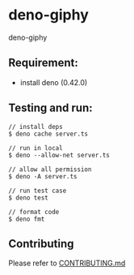 # deno-giphy

deno-giphy

## Requirement:
 - install deno (0.42.0)

## Testing and run:
```
// install deps
$ deno cache server.ts

// run in local
$ deno --allow-net server.ts

// allow all permission
$ deno -A server.ts

// run test case
$ deno test

// format code
$ deno fmt
```

## Contributing

Please refer to [CONTRIBUTING.md](https://github.com/yeukfei02/deno-giphy/blob/master/CONTRIBUTING.md)
